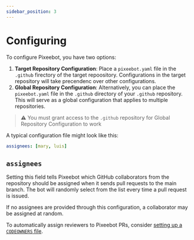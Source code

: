 ```yaml
---
sidebar_position: 3
---
```


# Configuring

To configure Pixeebot, you have two options:
1. **Target Repository Configuration**: Place a `pixeebot.yaml` file in the `.github` firectory of the target repoository. Configurations in the target repository will take precendenc over other configurations.
2. **Global Repository Configuration**: Alternatively, you can place the `pixeebot.yaml` file in the `.github` directory of your `.github` repository. This will serve as a global configuration that applies to multiple repositories.

> ⚠️ You must grant access to the `.github` repository for Global Repository Configuration to work 


A typical configuration file might look like this:
```yaml
assignees: [mary, luis]
```

## `assignees`
Setting this field tells Pixeebot which GitHub collaborators from the repository should be assigned when it sends pull requests to the main branch. The bot will randomly select from the list every time a pull request is issued.

If no assignees are provided through this configuration, a collaborator may be assigned at random. 

To automatically assign reviewers to Pixeebot PRs, consider [setting up a `CODEOWNERS` file](https://docs.github.com/en/repositories/managing-your-repositorys-settings-and-features/customizing-your-repository/about-code-owners).
